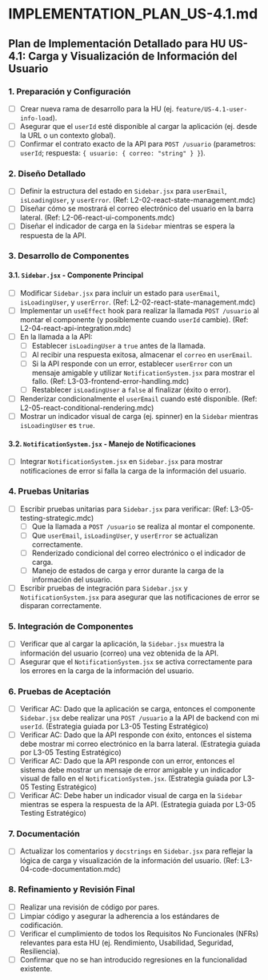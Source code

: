 # IMPLEMENTATION_PLAN_US-4.1.md

## Plan de Implementación Detallado para HU US-4.1: Carga y Visualización de Información del Usuario

### 1. Preparación y Configuración

- [ ] Crear nueva rama de desarrollo para la HU (ej. `feature/US-4.1-user-info-load`).
- [ ] Asegurar que el `userId` esté disponible al cargar la aplicación (ej. desde la URL o un contexto global).
- [ ] Confirmar el contrato exacto de la API para `POST /usuario` (parametros: `userId`; respuesta: `{ usuario: { correo: "string" } }`).

### 2. Diseño Detallado

- [ ] Definir la estructura del estado en `Sidebar.jsx` para `userEmail`, `isLoadingUser`, y `userError`. (Ref: L2-02-react-state-management.mdc)
- [ ] Diseñar cómo se mostrará el correo electrónico del usuario en la barra lateral. (Ref: L2-06-react-ui-components.mdc)
- [ ] Diseñar el indicador de carga en la `Sidebar` mientras se espera la respuesta de la API.

### 3. Desarrollo de Componentes

#### 3.1. `Sidebar.jsx` - Componente Principal

- [ ] Modificar `Sidebar.jsx` para incluir un estado para `userEmail`, `isLoadingUser`, y `userError`. (Ref: L2-02-react-state-management.mdc)
- [ ] Implementar un `useEffect` hook para realizar la llamada `POST /usuario` al montar el componente (y posiblemente cuando `userId` cambie). (Ref: L2-04-react-api-integration.mdc)
- [ ] En la llamada a la API:
    - [ ] Establecer `isLoadingUser` a `true` antes de la llamada.
    - [ ] Al recibir una respuesta exitosa, almacenar el `correo` en `userEmail`.
    - [ ] Si la API responde con un error, establecer `userError` con un mensaje amigable y utilizar `NotificationSystem.jsx` para mostrar el fallo. (Ref: L3-03-frontend-error-handling.mdc)
    - [ ] Restablecer `isLoadingUser` a `false` al finalizar (éxito o error).
- [ ] Renderizar condicionalmente el `userEmail` cuando esté disponible. (Ref: L2-05-react-conditional-rendering.mdc)
- [ ] Mostrar un indicador visual de carga (ej. spinner) en la `Sidebar` mientras `isLoadingUser` es `true`.

#### 3.2. `NotificationSystem.jsx` - Manejo de Notificaciones

- [ ] Integrar `NotificationSystem.jsx` en `Sidebar.jsx` para mostrar notificaciones de error si falla la carga de la información del usuario.

### 4. Pruebas Unitarias

- [ ] Escribir pruebas unitarias para `Sidebar.jsx` para verificar: (Ref: L3-05-testing-strategic.mdc)
    - [ ] Que la llamada a `POST /usuario` se realiza al montar el componente.
    - [ ] Que `userEmail`, `isLoadingUser`, y `userError` se actualizan correctamente.
    - [ ] Renderizado condicional del correo electrónico o el indicador de carga.
    - [ ] Manejo de estados de carga y error durante la carga de la información del usuario.
- [ ] Escribir pruebas de integración para `Sidebar.jsx` y `NotificationSystem.jsx` para asegurar que las notificaciones de error se disparan correctamente.

### 5. Integración de Componentes

- [ ] Verificar que al cargar la aplicación, la `Sidebar.jsx` muestra la información del usuario (correo) una vez obtenida de la API.
- [ ] Asegurar que el `NotificationSystem.jsx` se activa correctamente para los errores en la carga de la información del usuario.

### 6. Pruebas de Aceptación

- [ ] Verificar AC: Dado que la aplicación se carga, entonces el componente `Sidebar.jsx` debe realizar una `POST /usuario` a la API de backend con mi `userId`. (Estrategia guiada por L3-05 Testing Estratégico)
- [ ] Verificar AC: Dado que la API responde con éxito, entonces el sistema debe mostrar mi correo electrónico en la barra lateral. (Estrategia guiada por L3-05 Testing Estratégico)
- [ ] Verificar AC: Dado que la API responde con un error, entonces el sistema debe mostrar un mensaje de error amigable y un indicador visual de fallo en el `NotificationSystem.jsx`. (Estrategia guiada por L3-05 Testing Estratégico)
- [ ] Verificar AC: Debe haber un indicador visual de carga en la `Sidebar` mientras se espera la respuesta de la API. (Estrategia guiada por L3-05 Testing Estratégico)

### 7. Documentación

- [ ] Actualizar los comentarios y `docstrings` en `Sidebar.jsx` para reflejar la lógica de carga y visualización de la información del usuario. (Ref: L3-04-code-documentation.mdc)

### 8. Refinamiento y Revisión Final

- [ ] Realizar una revisión de código por pares.
- [ ] Limpiar código y asegurar la adherencia a los estándares de codificación.
- [ ] Verificar el cumplimiento de todos los Requisitos No Funcionales (NFRs) relevantes para esta HU (ej. Rendimiento, Usabilidad, Seguridad, Resiliencia).
- [ ] Confirmar que no se han introducido regresiones en la funcionalidad existente.
